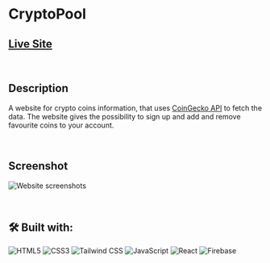 # CryptoPool

## [Live Site](https://the-crypto-pool.web.app)

<br/>

## Description

A website for crypto coins information, that uses [CoinGecko API](https://www.coingecko.com/en/api) to fetch the data. The website gives the possibility to sign up and add and remove favourite coins to your account.

<br/>

## Screenshot

![Website screenshots](./demo/screenshot-cryptopool.png)

<br/>

## 🛠️ Built with:

![HTML5](https://img.shields.io/badge/HTML5-E34F26?style=for-the-badge&logo=html5&logoColor=white)
![CSS3](https://img.shields.io/badge/CSS3-1572B6?style=for-the-badge&logo=css3&logoColor=white)
![Tailwind CSS](https://img.shields.io/badge/Tailwind_CSS-38B2AC?style=for-the-badge&logo=tailwind-css&logoColor=white)
![JavaScript](https://img.shields.io/badge/JavaScript-F7DF1E?style=for-the-badge&logo=javascript&logoColor=black)
![React](https://img.shields.io/badge/React-20232A?style=for-the-badge&logo=react&logoColor=61DAFB)
![Firebase](https://img.shields.io/badge/Firebase-FFCA28?logo=firebase&logoColor=000&style=for-the-badge)

